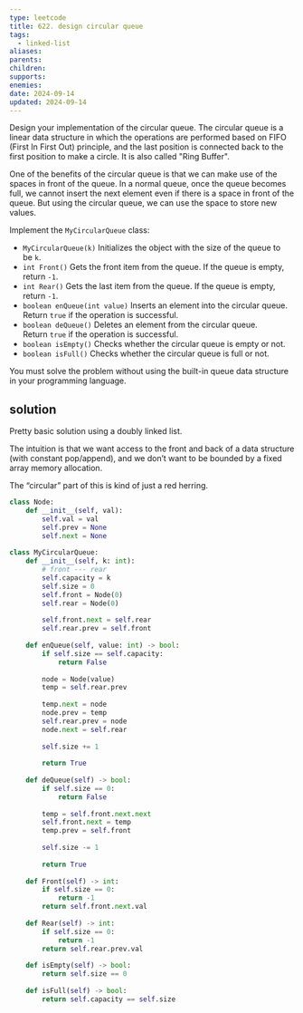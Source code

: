 ```yaml
---
type: leetcode
title: 622. design circular queue
tags:
  - linked-list
aliases: 
parents: 
children: 
supports: 
enemies: 
date: 2024-09-14
updated: 2024-09-14
---
```


Design your implementation of the circular queue. The circular queue is a linear data structure in which the operations are performed based on FIFO (First In First Out) principle, and the last position is connected back to the first position to make a circle. It is also called "Ring Buffer".

One of the benefits of the circular queue is that we can make use of the spaces in front of the queue. In a normal queue, once the queue becomes full, we cannot insert the next element even if there is a space in front of the queue. But using the circular queue, we can use the space to store new values.

Implement the `MyCircularQueue` class:

- `MyCircularQueue(k)` Initializes the object with the size of the queue to be `k`.
- `int Front()` Gets the front item from the queue. If the queue is empty, return `-1`.
- `int Rear()` Gets the last item from the queue. If the queue is empty, return `-1`.
- `boolean enQueue(int value)` Inserts an element into the circular queue. Return `true` if the operation is successful.
- `boolean deQueue()` Deletes an element from the circular queue. Return `true` if the operation is successful.
- `boolean isEmpty()` Checks whether the circular queue is empty or not.
- `boolean isFull()` Checks whether the circular queue is full or not.

You must solve the problem without using the built-in queue data structure in your programming language.

## solution

Pretty basic solution using a doubly linked list.

The intuition is that we want access to the front and back of a data structure (with constant pop/append), and we don’t want to be bounded by a fixed array memory allocation.

The “circular” part of this is kind of just a red herring.

```python
class Node:
	def __init__(self, val):
		self.val = val
		self.prev = None
		self.next = None
	  
class MyCircularQueue:
	def __init__(self, k: int):
		# front --- rear
		self.capacity = k
		self.size = 0
		self.front = Node(0)
		self.rear = Node(0)
	  
		self.front.next = self.rear
		self.rear.prev = self.front
	  
	def enQueue(self, value: int) -> bool:
		if self.size == self.capacity:
			return False
	  
		node = Node(value)
		temp = self.rear.prev
	  
		temp.next = node
		node.prev = temp
		self.rear.prev = node
		node.next = self.rear
	  
		self.size += 1
	  
		return True
	  
	def deQueue(self) -> bool:
		if self.size == 0:
			return False
	  
		temp = self.front.next.next
		self.front.next = temp
		temp.prev = self.front
		  
		self.size -= 1
		  
		return True
	  
	def Front(self) -> int:
		if self.size == 0:
			return -1
		return self.front.next.val
	  
	def Rear(self) -> int:
		if self.size == 0:
			return -1
		return self.rear.prev.val
	  
	def isEmpty(self) -> bool:
		return self.size == 0
	  
	def isFull(self) -> bool:
		return self.capacity == self.size
```
